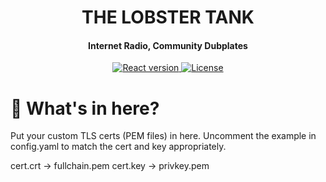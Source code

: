 <h1 align="center">THE LOBSTER TANK</h1>

<p align="center">

</p>

<h4 align="center">Internet Radio, Community Dubplates</h4>

<p align="center">
  <a href="https://reactjs.org/">
    <img src="https://badgen.net/badge/React/18.2.0/cyan" 
         alt="React version" />
  </a>

               
  <a href="./LICENSE">
    <img src="https://badgen.net/badge/license/MIT/blue"
         alt="License">
  </a>
</p>


<p align="center">

</p>

# 🦞 What's in here?

Put your custom TLS certs (PEM files) in here. Uncomment the example in config.yaml to match the cert and key appropriately.

cert.crt -> fullchain.pem 
cert.key -> privkey.pem

